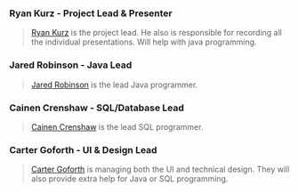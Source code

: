 ### Ryan Kurz - Project Lead & Presenter
> [Ryan Kurz](https://github.com/cgofort3/SWE_3313_Team4_Spring25/blob/73b2997239da9d22985d8f2ef7e8da5972ef5c08/Project%20Plan/Resumes/Ryan%20Kurz.md) is the project lead. He also is responsible for recording all the individual presentations. Will help with java programming.
### Jared Robinson - Java Lead
> [Jared Robinson](https://github.com/cgofort3/SWE_3313_Team4_Spring25/blob/73b2997239da9d22985d8f2ef7e8da5972ef5c08/Project%20Plan/Resumes/Jared%20Robinson.md) is the lead Java programmer. 
### Cainen Crenshaw - SQL/Database Lead
> [Cainen Crenshaw](https://github.com/cgofort3/SWE_3313_Team4_Spring25/blob/73b2997239da9d22985d8f2ef7e8da5972ef5c08/Project%20Plan/Resumes/Cainan%20Crenshaw.md) is the lead SQL programmer.  
### Carter Goforth - UI & Design Lead
> [Carter Goforth](https://github.com/cgofort3/SWE_3313_Team4_Spring25/blob/73b2997239da9d22985d8f2ef7e8da5972ef5c08/Project%20Plan/Resumes/Carter%20Goforth.md) is managing both the UI and technical design. They will also provide extra help for Java or SQL programming.



